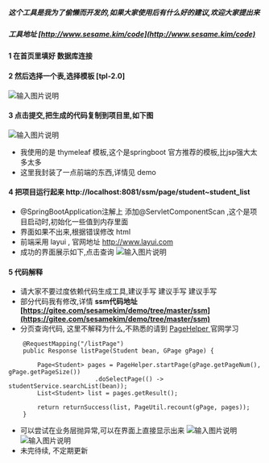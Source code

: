 ##### 这个工具是我为了偷懒而开发的,如果大家使用后有什么好的建议,欢迎大家提出来

##### 工具地址 [http://www.sesame.kim/code](http://www.sesame.kim/code)

#### 1 在首页里填好 数据库连接
#### 2 然后选择一个表,选择模板 [tpl-2.0]
![输入图片说明](https://gitee.com/uploads/images/2017/1224/180707_1de7d0a2_1599674.png "屏幕截图.png")

#### 3 点击提交,把生成的代码复制到项目里,如下图
![输入图片说明](https://gitee.com/uploads/images/2017/1224/181042_eb510ca5_1599674.png "屏幕截图.png")
- 我使用的是 thymeleaf 模板,这个是springboot 官方推荐的模板,比jsp强大太多太多
- 这里我封装了一点前端的东西,详情见 demo

#### 4 把项目运行起来 http://localhost:8081/ssm/page/student~student_list
- @SpringBootApplication注解上 添加@ServletComponentScan ,这个是项目启动时,初始化一些值到内存里面
- 界面如果不出来,根据错误修改 html
- 前端采用 layui , 官网地址 http://www.layui.com
- 成功的界面展示如下,点击查询 
![输入图片说明](https://gitee.com/uploads/images/2017/1224/185156_ae250db6_1599674.png "屏幕截图.png")

#### 5 代码解释
- 请大家不要过度依赖代码生成工具,建议手写 建议手写 建议手写
- 部分代码我有修改,详情 **ssm代码地址 [https://gitee.com/sesamekim/demo/tree/master/ssm](https://gitee.com/sesamekim/demo/tree/master/ssm)**
- 分页查询代码, 这里不解释为什么,不熟悉的请到 [PageHelper ](https://gitee.com/free/Mybatis_PageHelper)
 官网学习
```
	@RequestMapping("/listPage")
	public Response listPage(Student bean, GPage gPage) {

		Page<Student> pages = PageHelper.startPage(gPage.getPageNum(), gPage.getPageSize())
                        .doSelectPage(() -> studentService.searchList(bean));
        List<Student> list = pages.getResult();
		
		return returnSuccess(list, PageUtil.recount(gPage, pages));
	}
```
- 可以尝试在业务层抛异常,可以在界面上直接显示出来
![输入图片说明](https://gitee.com/uploads/images/2017/1224/190254_782ade23_1599674.png "屏幕截图.png")
![输入图片说明](https://gitee.com/uploads/images/2017/1224/190347_4cb0748c_1599674.png "屏幕截图.png")
- 未完待续, 不定期更新